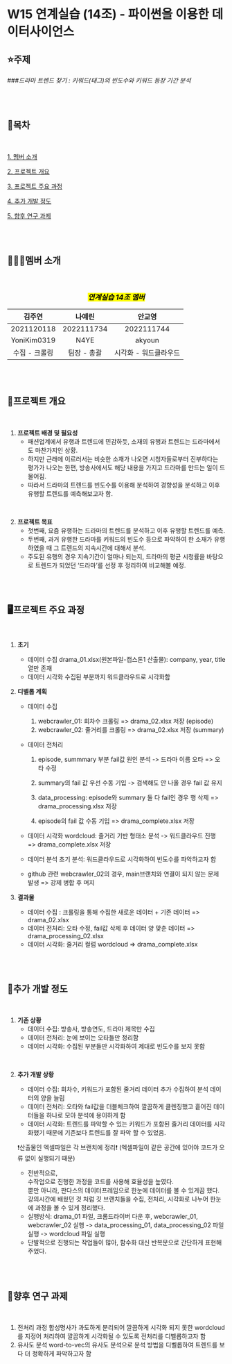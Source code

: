 # W15 연계실습 (14조) - 파이썬을 이용한 데이터사이언스


## ⭐주제
###*드라마 트렌드 찾기 : 키워드(태그)의 빈도수와 키워드 등장 기간 분석*


<br>

<br>

## 📖목차
<br>

[1. 멤버 소개](#멤버-소개)

[2. 프로젝트 개요](#프로젝트-개요)

[3. 프로젝트 주요 과정](#프로젝트-주요-과정)

[4. 추가 개발 정도](#추가-개발-정도)

[5. 향후 연구 과제](#향후-연구-과제)

<br>


<br>

## 👩‍👧‍👦멤버 소개
<br>

<center>

### <mark>***연계실습 14조 멤버***</mark>

</center>

<center>

|**김주연**|**나예린**|**안교영**|
|:-----------:|:-----------:|:-----------:|
|2021120118|2022111734|2022111744|
|YoniKim0319|N4YE|akyoun|
|수집 - 크롤링|팀장 - 총괄|시각화 - 워드클라우드|

</center>


<br>


<br>

## 📜프로젝트 개요
<br>

1. __프로젝트 배경 및 필요성__
    * 패션업계에서 유행과 트렌드에 민감하듯, 소재의 유행과 트렌드는 드라마에서도 마찬가지인 상황.
    * 하지만 근래에 이르러서는 비슷한 소재가 나오면 시청자들로부터 진부하다는 평가가 나오는 한편, 방송사에서도 해당 내용을 가지고 드라마를 만드는 일이 드물어짐.
    * 따라서 드라마의 트렌드를 빈도수를 이용해 분석하여 경향성을 분석하고 이후 유행할 트렌드를 예측해보고자 함.  
<br>

2. __프로젝트 목표__
    * 첫번째, 요즘 유행하는 드라마의 트렌드를 분석하고 이후 유행할 트렌드를 예측. 
    * 두번째, 과거 유행한 드라마를 키워드의 빈도수 등으로 파악하여 한 소재가 유행하였을 때 그 트렌드의 지속시간에 대해서 분석.
    * 주도된 유행의 경우 지속기간이 얼마나 되는지, 드라마의 평균 시청률을 바탕으로 트렌드가 되었던 ‘드라마’를 선정 후 정리하여 비교해볼 예정.

<br>


<br>

## 🖥️프로젝트 주요 과정
<br>

1. __초기__

    * 데이터 수집
      drama_01.xlsx(원본파일-캡스톤1 산출물): company, year, title 열만 존재
    * 데이터 시각화
      수집된 부분까지 워드클라우드로 시각화함

2. __디벨롭 계획__

    * 데이터 수집
      1) webcrawler_01: 회차수 크롤링 => drama_02.xlsx 저장 (episode)
      2) webcrawler_02: 줄거리를 크롤링 => drama_02.xlsx 저장 (summary)
         
    * 데이터 전처리
      1) episode, summmary 부분 fail값 원인 분석 -> 드라마 이름 오타 => 오타 수정
      2) summary의 fail 값 우선 수동 기입 -> 검색해도 안 나올 경우 fail 값 유지
      
      3) data_processing: episode와 summary 둘 다 fail인 경우 행 삭제 => drama_processing.xlsx 저장
      4) episode의 fail 값 수동 기입 => drama_complete.xlsx 저장
         
    * 데이터 시각화
      wordcloud: 줄거리 기반 형태소 분석 -> 워드클라우드 진행 => drama_complete.xlsx 저장
      
    * 데이터 분석
      초기 분석: 워드클라우드로 시각화하여 빈도수를 파악하고자 함

    * github 관련
      webcrawler_02의 경우, main브랜치와 연결이 되지 않는 문제 발생 => 강제 병합 후 머지

3. __결과물__
    * 데이터 수집 : 크롤링을 통해 수집한 새로운 데이터 + 기존 데이터 => drama_02.xlsx
    * 데이터 전처리: 오타 수정, fail값 삭제 후 데이터 양 맞춘 데이터 => drama_processing_02.xlsx
    * 데이터 시각화: 줄거리 컬럼 wordcloud => drama_complete.xlsx

<br>


<br>

## 🔩추가 개발 정도
<br>

1. __기존 상황__
    * 데이터 수집: 방송사, 방송연도, 드라마 제목만 수집
    * 데이터 전처리: 눈에 보이는 오타들만 정리함
    * 데이터 시각화: 수집된 부분들만 시각화하여 제대로 빈도수를 보지 못함
<br>

2. __추가 개발 상황__
    * 데이터 수집: 회차수, 키워드가 포함된 줄거리 데이터 추가 수집하여 분석 데이터의 양을 늘림
    * 데이터 전처리: 오타와 fail값을 더블체크하여 깔끔하게 클렌징했고 흩어진 데이터들을 하나로 모아 분석에 용이하게 함
    * 데이터 시각화: 트렌드를 파악할 수 있는 키워드가 포함된 줄거리 데이터를 시각화했기 때문에 기존보다 트렌드를 잘 파악 할 수 있었음.

    
    ❗산출물인 엑셀파일은 각 브랜치에 정리❗
   (엑셀파일이 같은 공간에 있어야 코드가 오류 없이 실행되기 때문)
   
    * 전반적으로, <br>수작업으로 진행한 과정을 코드를 사용해 효율성을 높였다.<br> 뿐만 아니라, 판다스의 데이터프레임으로 한눈에 데이터를 볼 수 있게끔 했다. 강의시간에 배웠던 것 처럼 깃 브랜치들을 수집, 전처리, 시각화로 나누어 한눈에 과정을 볼 수 있게 정리했다.
    * 실행방식: drama_01 파일, 크롬드라이버 다운 후, webcrawler_01, webcrawler_02 실행 -> data_processing_01, data_processing_02 파일 실행 -> wordcloud 파일 실행
    * 단발적으로 진행되는 작업들이 많아, 함수화 대신 반복문으로 간단하게 표현해주었다.

<br>


<br>

## 👣향후 연구 과제
<br>

1. 전처리 과정 
   합성명사가 과도하게 분리되어 깔끔하게 시각화 되지 못한 wordcloud를 지정어 처리하여 깔끔하게 시각화될 수 있도록
   전처리를 디벨롭하고자 함
2. 유사도 분석
   word-to-vec의 유사도 분석으로 분석 방법을 디벨롭하여 트렌드를 보다 더 정확하게 파악하고자 함


<br>


